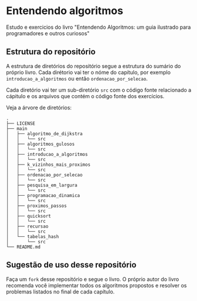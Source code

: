 # Entendendo algoritmos
Estudo e exercicios do livro "Entendendo Algoritmos: um guia ilustrado para programadores e outros curiosos"

## Estrutura do repositório
A estrutura de diretórios do repositório segue a estrutura do sumário do próprio livro. Cada dirétorio vai ter o nóme do capítulo, por exemplo `introducao_a_algoritmos` ou então `ordenacao_por_selecao`.

Cada diretório vai ter um sub-diretório `src` com o código fonte relacionado a cápitulo e os arquivos que contém o código fonte dos exercícios.

Veja a árvore de diretórios:

```
.
├── LICENSE
├── main
│   ├── algoritmo_de_dijkstra
│   │   └── src
│   ├── algoritmos_gulosos
│   │   └── src
│   ├── introducao_a_algoritmos
│   │   └── src
│   ├── k_vizinhos_mais_proximos
│   │   └── src
│   ├── ordenacao_por_selecao
│   │   └── src
│   ├── pesquisa_em_largura
│   │   └── src
│   ├── programacao_dinamica
│   │   └── src
│   ├── proximos_passos
│   │   └── src
│   ├── quicksort
│   │   └── src
│   ├── recursao
│   │   └── src
│   └── tabelas_hash
│       └── src
└── README.md

```

## Sugestão de uso desse repositório

Faça um `fork` desse repositório e segue o livro. O próprio autor do livro recomenda você implementar todos os algoritmos propostos e resolver os problemas listados no final de cada capítulo.


